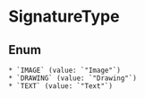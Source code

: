 # SignatureType

## Enum

    * `IMAGE` (value: `"Image"`)
    * `DRAWING` (value: `"Drawing"`)
    * `TEXT` (value: `"Text"`)
